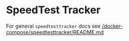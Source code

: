 # SpeedTest Tracker

For general `speedtesttracker` docs see [/docker-compose/speedtesttracker/README.md](../../../../docker-compose/speedtesttracker/README.md)
